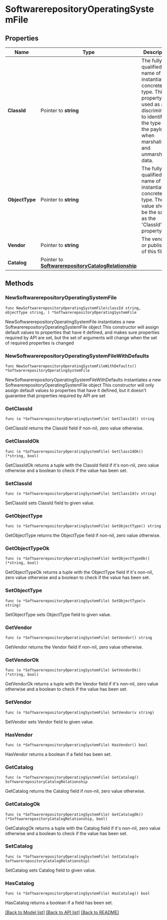 # SoftwarerepositoryOperatingSystemFile

## Properties

Name | Type | Description | Notes
------------ | ------------- | ------------- | -------------
**ClassId** | Pointer to **string** | The fully-qualified name of the instantiated, concrete type. This property is used as a discriminator to identify the type of the payload when marshaling and unmarshaling data. | [default to "softwarerepository.OperatingSystemFile"]
**ObjectType** | Pointer to **string** | The fully-qualified name of the instantiated, concrete type. The value should be the same as the &#39;ClassId&#39; property. | [default to "softwarerepository.OperatingSystemFile"]
**Vendor** | Pointer to **string** | The vendor or publisher of this file. | [optional] 
**Catalog** | Pointer to [**SoftwarerepositoryCatalogRelationship**](SoftwarerepositoryCatalogRelationship.md) |  | [optional] 

## Methods

### NewSoftwarerepositoryOperatingSystemFile

`func NewSoftwarerepositoryOperatingSystemFile(classId string, objectType string, ) *SoftwarerepositoryOperatingSystemFile`

NewSoftwarerepositoryOperatingSystemFile instantiates a new SoftwarerepositoryOperatingSystemFile object
This constructor will assign default values to properties that have it defined,
and makes sure properties required by API are set, but the set of arguments
will change when the set of required properties is changed

### NewSoftwarerepositoryOperatingSystemFileWithDefaults

`func NewSoftwarerepositoryOperatingSystemFileWithDefaults() *SoftwarerepositoryOperatingSystemFile`

NewSoftwarerepositoryOperatingSystemFileWithDefaults instantiates a new SoftwarerepositoryOperatingSystemFile object
This constructor will only assign default values to properties that have it defined,
but it doesn't guarantee that properties required by API are set

### GetClassId

`func (o *SoftwarerepositoryOperatingSystemFile) GetClassId() string`

GetClassId returns the ClassId field if non-nil, zero value otherwise.

### GetClassIdOk

`func (o *SoftwarerepositoryOperatingSystemFile) GetClassIdOk() (*string, bool)`

GetClassIdOk returns a tuple with the ClassId field if it's non-nil, zero value otherwise
and a boolean to check if the value has been set.

### SetClassId

`func (o *SoftwarerepositoryOperatingSystemFile) SetClassId(v string)`

SetClassId sets ClassId field to given value.


### GetObjectType

`func (o *SoftwarerepositoryOperatingSystemFile) GetObjectType() string`

GetObjectType returns the ObjectType field if non-nil, zero value otherwise.

### GetObjectTypeOk

`func (o *SoftwarerepositoryOperatingSystemFile) GetObjectTypeOk() (*string, bool)`

GetObjectTypeOk returns a tuple with the ObjectType field if it's non-nil, zero value otherwise
and a boolean to check if the value has been set.

### SetObjectType

`func (o *SoftwarerepositoryOperatingSystemFile) SetObjectType(v string)`

SetObjectType sets ObjectType field to given value.


### GetVendor

`func (o *SoftwarerepositoryOperatingSystemFile) GetVendor() string`

GetVendor returns the Vendor field if non-nil, zero value otherwise.

### GetVendorOk

`func (o *SoftwarerepositoryOperatingSystemFile) GetVendorOk() (*string, bool)`

GetVendorOk returns a tuple with the Vendor field if it's non-nil, zero value otherwise
and a boolean to check if the value has been set.

### SetVendor

`func (o *SoftwarerepositoryOperatingSystemFile) SetVendor(v string)`

SetVendor sets Vendor field to given value.

### HasVendor

`func (o *SoftwarerepositoryOperatingSystemFile) HasVendor() bool`

HasVendor returns a boolean if a field has been set.

### GetCatalog

`func (o *SoftwarerepositoryOperatingSystemFile) GetCatalog() SoftwarerepositoryCatalogRelationship`

GetCatalog returns the Catalog field if non-nil, zero value otherwise.

### GetCatalogOk

`func (o *SoftwarerepositoryOperatingSystemFile) GetCatalogOk() (*SoftwarerepositoryCatalogRelationship, bool)`

GetCatalogOk returns a tuple with the Catalog field if it's non-nil, zero value otherwise
and a boolean to check if the value has been set.

### SetCatalog

`func (o *SoftwarerepositoryOperatingSystemFile) SetCatalog(v SoftwarerepositoryCatalogRelationship)`

SetCatalog sets Catalog field to given value.

### HasCatalog

`func (o *SoftwarerepositoryOperatingSystemFile) HasCatalog() bool`

HasCatalog returns a boolean if a field has been set.


[[Back to Model list]](../README.md#documentation-for-models) [[Back to API list]](../README.md#documentation-for-api-endpoints) [[Back to README]](../README.md)


